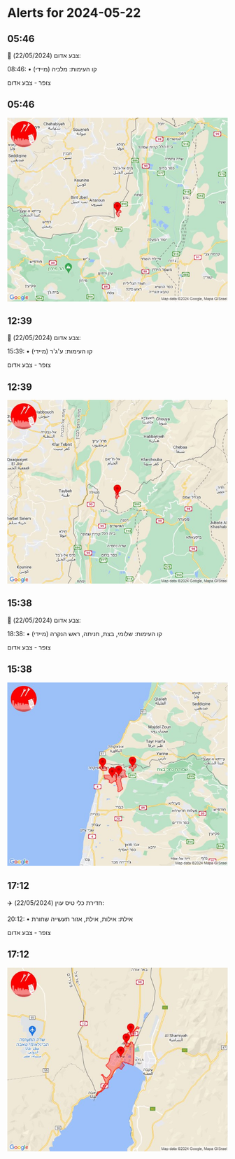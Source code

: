# Alerts for 2024-05-22

## 05:46

🔴 צבע אדום (22/05/2024):

08:46:
• קו העימות: מלכיה (מיידי)

צופר - צבע אדום

## 05:46

![Photo](images/21292.jpg)

## 12:39

🔴 צבע אדום (22/05/2024):

15:39:
• קו העימות: ע'ג'ר (מיידי)

צופר - צבע אדום

## 12:39

![Photo](images/21294.jpg)

## 15:38

🔴 צבע אדום (22/05/2024):

18:38:
• קו העימות: שלומי, בצת, חניתה, ראש הנקרה (מיידי)

צופר - צבע אדום

## 15:38

![Photo](images/21296.jpg)

## 17:12

✈️ חדירת כלי טיס עוין (22/05/2024):

20:12:
• אילת: אילות, אילת, אזור תעשייה שחורת 

צופר - צבע אדום

## 17:12

![Photo](images/21298.jpg)

